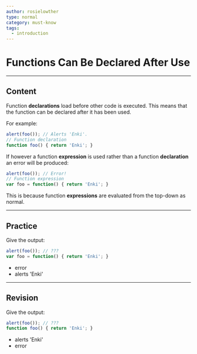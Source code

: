 ```yaml
---
author: rosielowther
type: normal
category: must-know
tags:
  - introduction
---
```


# Functions Can Be Declared After Use


---

## Content

Function **declarations** load before other code is executed. This means that the function can be declared after it has been used.

For example:

```js
alert(foo()); // Alerts 'Enki'.
// Function declaration
function foo() { return 'Enki'; }
```

If however a function **expression** is used rather than a function **declaration** an error will be produced:

```js
alert(foo()); // Error!
// Function expression
var foo = function() { return 'Enki'; }
```

This is because function **expressions** are evaluated from the top-down as normal.


---

## Practice

Give the output:

```js
alert(foo()); // ???
var foo = function() { return 'Enki'; }
```

- error
- alerts 'Enki'


---

## Revision

Give the output:

```js
alert(foo()); // ???
function foo() { return 'Enki'; }
```

- alerts 'Enki'
- error
 
